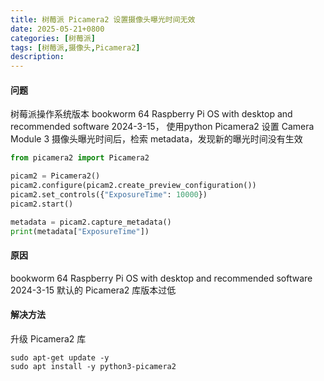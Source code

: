 ```yaml
---
title: 树莓派 Picamera2 设置摄像头曝光时间无效
date: 2025-05-21+0800
categories: [树莓派]
tags: [树莓派,摄像头,Picamera2]
description: 
---
```


#### 问题
树莓派操作系统版本 bookworm 64 Raspberry Pi OS with desktop and recommended software 2024-3-15，
使用python Picamera2 设置 Camera Module 3 摄像头曝光时间后，检索 metadata，发现新的曝光时间没有生效

```python
from picamera2 import Picamera2

picam2 = Picamera2()
picam2.configure(picam2.create_preview_configuration())
picam2.set_controls({"ExposureTime": 10000})
picam2.start()

metadata = picam2.capture_metadata()
print(metadata["ExposureTime"])
```

#### 原因
bookworm 64 Raspberry Pi OS with desktop and recommended software 2024-3-15 默认的 Picamera2 库版本过低

#### 解决方法
升级 Picamera2 库

```shell
sudo apt-get update -y
sudo apt install -y python3-picamera2
```